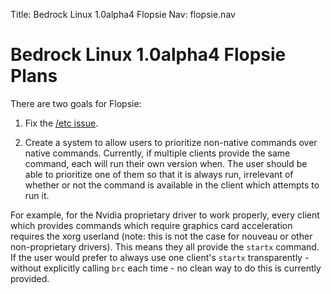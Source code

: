 Title: Bedrock Linux 1.0alpha4 Flopsie
Nav: flopsie.nav

Bedrock Linux 1.0alpha4 Flopsie Plans
=====================================

There are two goals for Flopsie:

1. Fix the [/etc issue](http://bedrocklinux.org//issues/issue-ed10277445e2bc796171ca53603f0894f300a5ef.html).

2. Create a system to allow users to prioritize non-native commands over native
commands.  Currently, if multiple clients provide the same command, each will
run their own version when.  The user should be able to prioritize one of them
so that it is always run, irrelevant of whether or not the command is available
in the client which attempts to run it.

For example, for the Nvidia proprietary driver to work properly, every client
which provides commands which require graphics card acceleration requires the
xorg userland (note: this is not the case for nouveau or other non-proprietary
drivers).  This means they all provide the `startx` command.  If the user would
prefer to always use one client's `startx` transparently - without explicitly
calling `brc` each time -  no clean way to do this is currently provided.
